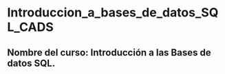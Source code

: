# Introduccion_a_bases_de_datos_SQL_CADS
## **Nombre del curso:** Introducción a las Bases de datos SQL.
